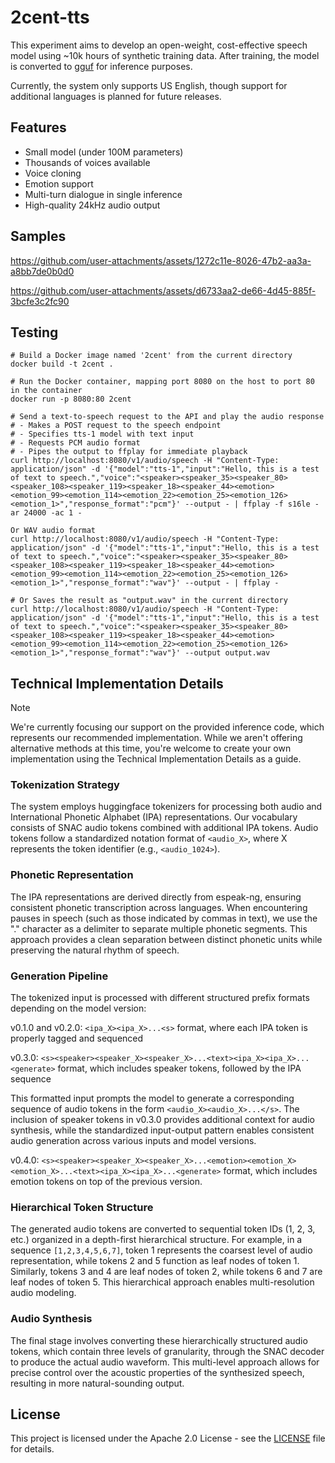 # 2cent-tts

This experiment aims to develop an open-weight, cost-effective speech model using ~10k hours of synthetic training data. After training, the model is converted to [gguf](https://github.com/ggml-org/llama.cpp) for inference purposes.

Currently, the system only supports US English, though support for additional languages is planned for future releases.

## Features

- Small model (under 100M parameters)
- Thousands of voices available
- Voice cloning
- Emotion support
- Multi-turn dialogue in single inference
- High-quality 24kHz audio output

## Samples

https://github.com/user-attachments/assets/1272c11e-8026-47b2-aa3a-a8bb7de0b0d0

https://github.com/user-attachments/assets/d6733aa2-de66-4d45-885f-3bcfe3c2fc90

## Testing

```
# Build a Docker image named '2cent' from the current directory
docker build -t 2cent .

# Run the Docker container, mapping port 8080 on the host to port 80 in the container
docker run -p 8080:80 2cent

# Send a text-to-speech request to the API and play the audio response
# - Makes a POST request to the speech endpoint
# - Specifies tts-1 model with text input
# - Requests PCM audio format
# - Pipes the output to ffplay for immediate playback
curl http://localhost:8080/v1/audio/speech -H "Content-Type: application/json" -d '{"model":"tts-1","input":"Hello, this is a test of text to speech.","voice":"<speaker><speaker_35><speaker_80><speaker_108><speaker_119><speaker_18><speaker_44><emotion><emotion_99><emotion_114><emotion_22><emotion_25><emotion_126><emotion_1>","response_format":"pcm"}' --output - | ffplay -f s16le -ar 24000 -ac 1 -

Or WAV audio format
curl http://localhost:8080/v1/audio/speech -H "Content-Type: application/json" -d '{"model":"tts-1","input":"Hello, this is a test of text to speech.","voice":"<speaker><speaker_35><speaker_80><speaker_108><speaker_119><speaker_18><speaker_44><emotion><emotion_99><emotion_114><emotion_22><emotion_25><emotion_126><emotion_1>","response_format":"wav"}' --output - | ffplay -

# Or Saves the result as "output.wav" in the current directory
curl http://localhost:8080/v1/audio/speech -H "Content-Type: application/json" -d '{"model":"tts-1","input":"Hello, this is a test of text to speech.","voice":"<speaker><speaker_35><speaker_80><speaker_108><speaker_119><speaker_18><speaker_44><emotion><emotion_99><emotion_114><emotion_22><emotion_25><emotion_126><emotion_1>","response_format":"wav"}' --output output.wav
```

## Technical Implementation Details

> [!NOTE]
> We're currently focusing our support on the provided inference code, which represents our recommended implementation.
> While we aren't offering alternative methods at this time, you're welcome to create your own implementation using the Technical Implementation Details as a guide.

### Tokenization Strategy

The system employs huggingface tokenizers for processing both audio and International Phonetic Alphabet (IPA) representations. Our vocabulary consists of SNAC audio tokens combined with additional IPA tokens. Audio tokens follow a standardized notation format of `<audio_X>`, where X represents the token identifier (e.g., `<audio_1024>`).

### Phonetic Representation

The IPA representations are derived directly from espeak-ng, ensuring consistent phonetic transcription across languages. When encountering pauses in speech (such as those indicated by commas in text), we use the "." character as a delimiter to separate multiple phonetic segments. This approach provides a clean separation between distinct phonetic units while preserving the natural rhythm of speech.

### Generation Pipeline

The tokenized input is processed with different structured prefix formats depending on the model version:

v0.1.0 and v0.2.0: `<ipa_X><ipa_X>...<s>` format, where each IPA token is properly tagged and sequenced

v0.3.0: `<s><speaker><speaker_X><speaker_X>...<text><ipa_X><ipa_X>...<generate>` format, which includes speaker tokens, followed by the IPA sequence

This formatted input prompts the model to generate a corresponding sequence of audio tokens in the form `<audio_X><audio_X>...</s>`. The inclusion of speaker tokens in v0.3.0 provides additional context for audio synthesis, while the standardized input-output pattern enables consistent audio generation across various inputs and model versions.

v0.4.0: `<s><speaker><speaker_X><speaker_X>...<emotion><emotion_X><emotion_X>...<text><ipa_X><ipa_X>...<generate>` format, which includes emotion tokens on top of the previous version.

### Hierarchical Token Structure

The generated audio tokens are converted to sequential token IDs (1, 2, 3, etc.) organized in a depth-first hierarchical structure. For example, in a sequence `[1,2,3,4,5,6,7]`, token 1 represents the coarsest level of audio representation, while tokens 2 and 5 function as leaf nodes of token 1. Similarly, tokens 3 and 4 are leaf nodes of token 2, while tokens 6 and 7 are leaf nodes of token 5. This hierarchical approach enables multi-resolution audio modeling.

### Audio Synthesis

The final stage involves converting these hierarchically structured audio tokens, which contain three levels of granularity, through the SNAC decoder to produce the actual audio waveform. This multi-level approach allows for precise control over the acoustic properties of the synthesized speech, resulting in more natural-sounding output.

## License

This project is licensed under the Apache 2.0 License - see the [LICENSE](LICENSE) file for details.
